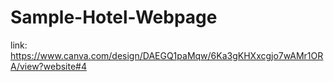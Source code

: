 # Sample-Hotel-Webpage


link: https://www.canva.com/design/DAEGQ1paMqw/6Ka3gKHXxcgjo7wAMr1ORA/view?website#4
